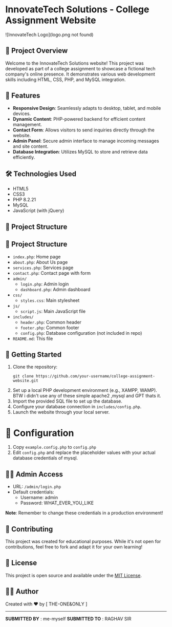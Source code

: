 # InnovateTech Solutions - College Assignment Website

![InnovateTech Logo](logo.png not found)

## 🚀 Project Overview

Welcome to the InnovateTech Solutions website! This project was developed as part of a college assignment to showcase a fictional tech company's online presence. It demonstrates various web development skills including HTML, CSS, PHP, and MySQL integration.

## 🌟 Features

- **Responsive Design**: Seamlessly adapts to desktop, tablet, and mobile devices.
- **Dynamic Content**: PHP-powered backend for efficient content management.
- **Contact Form**: Allows visitors to send inquiries directly through the website.
- **Admin Panel**: Secure admin interface to manage incoming messages and site content.
- **Database Integration**: Utilizes MySQL to store and retrieve data efficiently.

## 🛠️ Technologies Used

- HTML5
- CSS3
- PHP 8.2.21
- MySQL
- JavaScript (with jQuery)

## 📂 Project Structure

## 📂 Project Structure

- `index.php`: Home page
- `about.php`: About Us page
- `services.php`: Services page
- `contact.php`: Contact page with form
- `admin/`
  - `login.php`: Admin login
  - `dashboard.php`: Admin dashboard
- `css/`
  - `styles.css`: Main stylesheet
- `js/`
  - `script.js`: Main JavaScript file
- `includes/`
  - `header.php`: Common header
  - `footer.php`: Common footer
  - `config.php`: Database configuration (not included in repo)
- `README.md`: This file


## 🚀 Getting Started

1. Clone the repository:
   ```
   git clone https://github.com/your-username/college-assignment-website.git
   ```
2. Set up a local PHP development environment (e.g., XAMPP, WAMP).  BTW i didn't use any of these simple apache2 ,mysql and GPT thats it. 
3. Import the provided SQL file to set up the database.
4. Configure your database connection in `includes/config.php`.
5. Launch the website through your local server.

# 📂 **Configuration**

1. Copy `example.config.php` to `config.php`
2. Edit `config.php` and replace the placeholder values with your actual database credentials of mysql.

## 👨‍💻 Admin Access

- URL: `/admin/login.php`
- Default credentials:
  - Username: admin
  - Password: WHAT_EVER_YOU_LIKE

**Note**: Remember to change these credentials in a production environment!

## 🤝 Contributing

This project was created for educational purposes. While it's not open for contributions, feel free to fork and adapt it for your own learning!

## 📜 License

This project is open source and available under the [MIT License](LICENSE).

## 🙋‍♂️ Author

Created with ❤️ by [ THE-ONE&ONLY ]

---

**SUBMITTED BY**   : me-myself                                   **SUBMITTED TO** : RAGHAV SIR    
